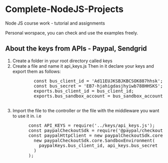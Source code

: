 # Complete-NodeJS-Projects
Node JS course work - tutorial and assignments

Personal worspace, you can check and use the examples freely.

## About the keys from APIs - Paypal, Sendgrid
  <ol>
    <li>Create a folder in your root directory called keys</li>
    <li>
      Create a file and name it api_keys.js Then in it declare your keys and export them as follows:
      <br/>
      <pre>
        const bus_client_id = 'Ad11EUJKSBJKBCSOK887hhsk';
        const bus_secret = 'EB7-hjahigdasjhyiwb788HHSKS';
        exports.bus_client_id = bus_client_id;
        exports.bus_sandbox_account = bus_sandbox_account;
      </pre>
    </li>
    <li>Import the file to the controller or the file with the middleware you want to use it in. i.e 
    <br/>
      <pre>
      const API_KEYS = require('../keys/api_keys.js');
      const paypalCheckoutSdk = require('@paypal/checkout-server-sdk');
      const paypalHttpClient = new paypalCheckoutSdk.core.PayPalHttpClient(
        new paypalCheckoutSdk.core.SandboxEnvironment(
          paypalKeys.bus_client_id, api_keys.bus_secret
        )
      );
      </pre>
    </li>
   </ol>

